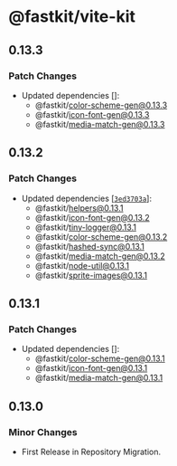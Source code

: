 # @fastkit/vite-kit

## 0.13.3

### Patch Changes

- Updated dependencies []:
  - @fastkit/color-scheme-gen@0.13.3
  - @fastkit/icon-font-gen@0.13.3
  - @fastkit/media-match-gen@0.13.3

## 0.13.2

### Patch Changes

- Updated dependencies [[`3ed3703a`](https://github.com/dadajam4/fastkit/commit/3ed3703aa9092bf47caed6ec192ef4d5a7621d34)]:
  - @fastkit/helpers@0.13.1
  - @fastkit/icon-font-gen@0.13.2
  - @fastkit/tiny-logger@0.13.1
  - @fastkit/color-scheme-gen@0.13.2
  - @fastkit/hashed-sync@0.13.1
  - @fastkit/media-match-gen@0.13.2
  - @fastkit/node-util@0.13.1
  - @fastkit/sprite-images@0.13.1

## 0.13.1

### Patch Changes

- Updated dependencies []:
  - @fastkit/color-scheme-gen@0.13.1
  - @fastkit/icon-font-gen@0.13.1
  - @fastkit/media-match-gen@0.13.1

## 0.13.0

### Minor Changes

- First Release in Repository Migration.
